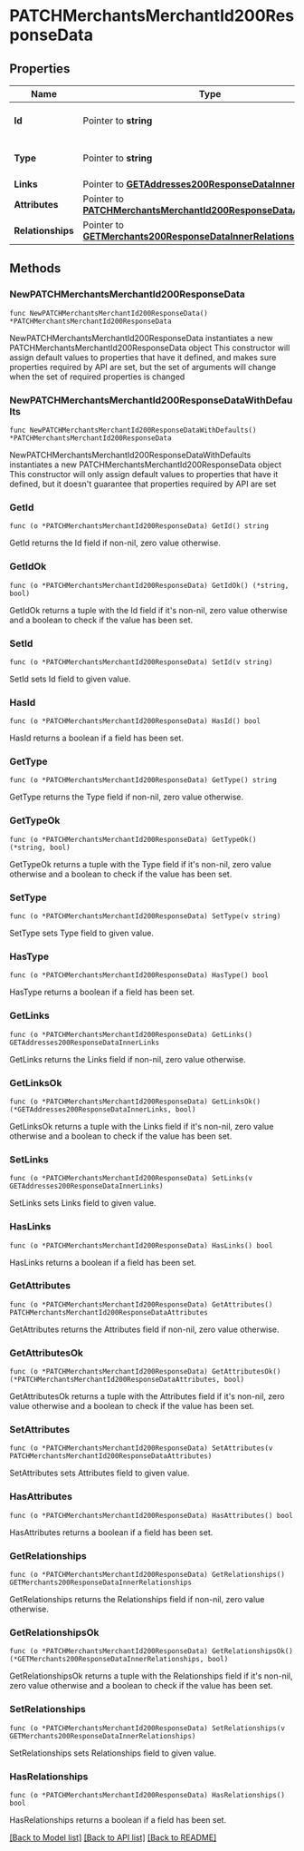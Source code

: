 # PATCHMerchantsMerchantId200ResponseData

## Properties

Name | Type | Description | Notes
------------ | ------------- | ------------- | -------------
**Id** | Pointer to **string** | The resource&#39;s id | [optional] 
**Type** | Pointer to **string** | The resource&#39;s type | [optional] 
**Links** | Pointer to [**GETAddresses200ResponseDataInnerLinks**](GETAddresses200ResponseDataInnerLinks.md) |  | [optional] 
**Attributes** | Pointer to [**PATCHMerchantsMerchantId200ResponseDataAttributes**](PATCHMerchantsMerchantId200ResponseDataAttributes.md) |  | [optional] 
**Relationships** | Pointer to [**GETMerchants200ResponseDataInnerRelationships**](GETMerchants200ResponseDataInnerRelationships.md) |  | [optional] 

## Methods

### NewPATCHMerchantsMerchantId200ResponseData

`func NewPATCHMerchantsMerchantId200ResponseData() *PATCHMerchantsMerchantId200ResponseData`

NewPATCHMerchantsMerchantId200ResponseData instantiates a new PATCHMerchantsMerchantId200ResponseData object
This constructor will assign default values to properties that have it defined,
and makes sure properties required by API are set, but the set of arguments
will change when the set of required properties is changed

### NewPATCHMerchantsMerchantId200ResponseDataWithDefaults

`func NewPATCHMerchantsMerchantId200ResponseDataWithDefaults() *PATCHMerchantsMerchantId200ResponseData`

NewPATCHMerchantsMerchantId200ResponseDataWithDefaults instantiates a new PATCHMerchantsMerchantId200ResponseData object
This constructor will only assign default values to properties that have it defined,
but it doesn't guarantee that properties required by API are set

### GetId

`func (o *PATCHMerchantsMerchantId200ResponseData) GetId() string`

GetId returns the Id field if non-nil, zero value otherwise.

### GetIdOk

`func (o *PATCHMerchantsMerchantId200ResponseData) GetIdOk() (*string, bool)`

GetIdOk returns a tuple with the Id field if it's non-nil, zero value otherwise
and a boolean to check if the value has been set.

### SetId

`func (o *PATCHMerchantsMerchantId200ResponseData) SetId(v string)`

SetId sets Id field to given value.

### HasId

`func (o *PATCHMerchantsMerchantId200ResponseData) HasId() bool`

HasId returns a boolean if a field has been set.

### GetType

`func (o *PATCHMerchantsMerchantId200ResponseData) GetType() string`

GetType returns the Type field if non-nil, zero value otherwise.

### GetTypeOk

`func (o *PATCHMerchantsMerchantId200ResponseData) GetTypeOk() (*string, bool)`

GetTypeOk returns a tuple with the Type field if it's non-nil, zero value otherwise
and a boolean to check if the value has been set.

### SetType

`func (o *PATCHMerchantsMerchantId200ResponseData) SetType(v string)`

SetType sets Type field to given value.

### HasType

`func (o *PATCHMerchantsMerchantId200ResponseData) HasType() bool`

HasType returns a boolean if a field has been set.

### GetLinks

`func (o *PATCHMerchantsMerchantId200ResponseData) GetLinks() GETAddresses200ResponseDataInnerLinks`

GetLinks returns the Links field if non-nil, zero value otherwise.

### GetLinksOk

`func (o *PATCHMerchantsMerchantId200ResponseData) GetLinksOk() (*GETAddresses200ResponseDataInnerLinks, bool)`

GetLinksOk returns a tuple with the Links field if it's non-nil, zero value otherwise
and a boolean to check if the value has been set.

### SetLinks

`func (o *PATCHMerchantsMerchantId200ResponseData) SetLinks(v GETAddresses200ResponseDataInnerLinks)`

SetLinks sets Links field to given value.

### HasLinks

`func (o *PATCHMerchantsMerchantId200ResponseData) HasLinks() bool`

HasLinks returns a boolean if a field has been set.

### GetAttributes

`func (o *PATCHMerchantsMerchantId200ResponseData) GetAttributes() PATCHMerchantsMerchantId200ResponseDataAttributes`

GetAttributes returns the Attributes field if non-nil, zero value otherwise.

### GetAttributesOk

`func (o *PATCHMerchantsMerchantId200ResponseData) GetAttributesOk() (*PATCHMerchantsMerchantId200ResponseDataAttributes, bool)`

GetAttributesOk returns a tuple with the Attributes field if it's non-nil, zero value otherwise
and a boolean to check if the value has been set.

### SetAttributes

`func (o *PATCHMerchantsMerchantId200ResponseData) SetAttributes(v PATCHMerchantsMerchantId200ResponseDataAttributes)`

SetAttributes sets Attributes field to given value.

### HasAttributes

`func (o *PATCHMerchantsMerchantId200ResponseData) HasAttributes() bool`

HasAttributes returns a boolean if a field has been set.

### GetRelationships

`func (o *PATCHMerchantsMerchantId200ResponseData) GetRelationships() GETMerchants200ResponseDataInnerRelationships`

GetRelationships returns the Relationships field if non-nil, zero value otherwise.

### GetRelationshipsOk

`func (o *PATCHMerchantsMerchantId200ResponseData) GetRelationshipsOk() (*GETMerchants200ResponseDataInnerRelationships, bool)`

GetRelationshipsOk returns a tuple with the Relationships field if it's non-nil, zero value otherwise
and a boolean to check if the value has been set.

### SetRelationships

`func (o *PATCHMerchantsMerchantId200ResponseData) SetRelationships(v GETMerchants200ResponseDataInnerRelationships)`

SetRelationships sets Relationships field to given value.

### HasRelationships

`func (o *PATCHMerchantsMerchantId200ResponseData) HasRelationships() bool`

HasRelationships returns a boolean if a field has been set.


[[Back to Model list]](../README.md#documentation-for-models) [[Back to API list]](../README.md#documentation-for-api-endpoints) [[Back to README]](../README.md)



